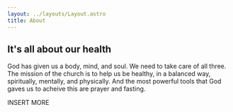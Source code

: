 ```yaml
---
layout: ../layouts/Layout.astro
title: About
---
```


<div class="prose">   

## It's all about our health

God has given us a body, mind, and soul. We need to take care of all three. The mission of the church is to help us be healthy, in a balanced way, spiritually, mentally, and physically. And the most powerful tools that God gaves us to acheive this are prayer and fasting.

INSERT MORE

</div>